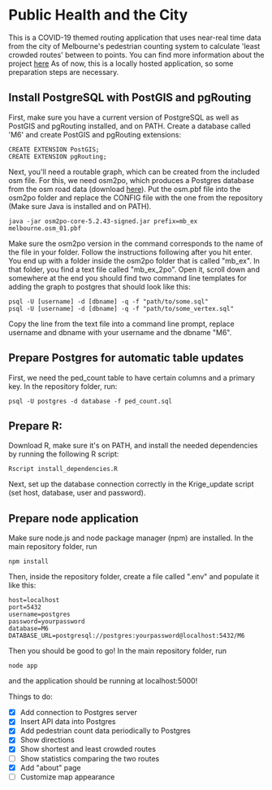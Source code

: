 # Public Health and the City

This is a COVID-19 themed routing application that uses near-real time data from the city of Melbourne's pedestrian counting system to calculate 'least crowded routes' between to points. You can find more information about the project [here](https://github.com/chrstnbwnkl/gima_m_6/blob/master/poster/Decrowd_Poster.pdf) As of now, this is a locally hosted application, so some preparation steps are necessary. 

## Install PostgreSQL with PostGIS and pgRouting
First, make sure you have a current version of PostgreSQL as well as PostGIS and pgRouting installed, and on PATH. Create a database called 'M6' and create PostGIS and pgRouting extensions:
```
CREATE EXTENSION PostGIS;
CREATE EXTENSION pgRouting;
```
Next, you'll need a routable graph, which can be created from the included osm file. For this, we need osm2po, which produces a Postgres database from the osm road data (download [here](http://osm2po.de/releases/osm2po-5.2.43.zip)). Put the osm.pbf file into the osm2po folder and replace the CONFIG file with the one from the repository (Make sure Java is installed and on PATH).

```
java -jar osm2po-core-5.2.43-signed.jar prefix=mb_ex melbourne.osm_01.pbf
```

Make sure the osm2po version in the command corresponds to the name of the file in your folder. Follow the instructions following after you hit enter. You end up with a folder inside the osm2po folder that is called "mb_ex". In that folder, you find a text file called "mb_ex_2po". Open it, scroll down and somewhere at the end you should find two command line templates for adding the graph to postgres that should look like this:
```
psql -U [username] -d [dbname] -q -f "path/to/some.sql"
psql -U [username] -d [dbname] -q -f "path/to/some_vertex.sql"
```
Copy the line from the text file into a command line prompt, replace username and dbname with your username and the dbname "M6".

## Prepare Postgres for automatic table updates
First, we need the ped_count table to have certain columns and a primary key. In the repository folder, run:
```
psql -U postgres -d database -f ped_count.sql
```
## Prepare R:
Download R, make sure it's on PATH, and install the needed dependencies by running the following R script:
```
Rscript install_dependencies.R
```
Next, set up the database connection correctly in the Krige_update script (set host, database, user and password).

## Prepare node application
Make sure node.js and node package manager (npm) are installed. In the main repository folder, run
```
npm install
```
Then, inside the repository folder, create a file called ".env" and populate it like this:
```
host=localhost
port=5432
username=postgres
password=yourpassword
database=M6
DATABASE_URL=postgresql://postgres:yourpassword@localhost:5432/M6
```
Then you should be good to go! In the main repository folder, run
```
node app
```
and the application should be running at localhost:5000!

Things to do:

- [x] Add connection to Postgres server
- [x] Insert API data into Postgres
- [x] Add pedestrian count data periodically to Postgres
- [x] Show directions
- [x] Show shortest and least crowded routes
- [ ] Show statistics comparing the two routes
- [x] Add "about" page
- [ ] Customize map appearance
